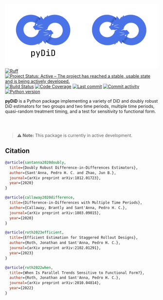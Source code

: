 <img src="docs/source/_static/pydid-light.png#gh-light-mode-only" width="250" align="left" alt="pyDiD logo"></img>
<img src="docs/source/_static/pydid-dark.png#gh-dark-mode-only" width="250" align="left" alt="pyDiD logo"></img>

[![Ruff](https://img.shields.io/endpoint?url=https://raw.githubusercontent.com/astral-sh/ruff/main/assets/badge/v2.json)](https://github.com/astral-sh/ruff)
[![Project Status: Active – The project has reached a stable, usable state and is being actively developed.](https://www.repostatus.org/badges/latest/active.svg)](https://www.repostatus.org/#active)
[![Build Status](https://github.com/jordandeklerk/DR-synthdid/actions/workflows/test.yml/badge.svg)](https://github.com/jordandeklerk/DR-synthdid/actions/workflows/test.yml)
[![Code Coverage](https://codecov.io/gh/jordandeklerk/DR-synthdid/branch/main/graph/badge.svg)](https://codecov.io/gh/jordandeklerk/DR-synthdid)
[![Last commit](https://img.shields.io/github/last-commit/jordandeklerk/DR-synthdid)](https://github.com/jordandeklerk/DR-synthdid/graphs/commit-activity)
[![Commit activity](https://img.shields.io/github/commit-activity/m/jordandeklerk/DR-synthdid)](https://github.com/jordandeklerk/DR-synthdid/graphs/commit-activity)
[![Python version](https://img.shields.io/badge/3.10%20%7C%203.11%20%7C%203.12%20%7C%203.13-blue?logo=python&logoColor=white)](https://www.python.org/)

__pyDiD__ is a Python package implementing a variety of DiD and doubly robust DiD estimators for two groups and two time periods, multiple time periods, quasi-random treatment timing, and a test for sensitivity to functional form.

<br><br>

> **⚠️ Note:**
> This package is currently in active development.

## Citation

```bibtex
@article{santanna2020doubly,
  title={Doubly Robust Difference-in-Differences Estimators},
  author={Sant'Anna, Pedro H. C. and Zhao, Jun B.},
  journal={arXiv preprint arXiv:1812.01723},
  year={2020}
}
```

```bibtex
@article{callaway2020difference,
  title={Difference-in-Differences with Multiple Time Periods},
  author={Callaway, Brantly and Sant'Anna, Pedro H. C.},
  journal={arXiv preprint arXiv:1803.09015},
  year={2020}
}
```

```bibtex
@article{roth2023efficient,
  title={Efficient Estimation for Staggered Rollout Designs},
  author={Roth, Jonathan and Sant'Anna, Pedro H. C.},
  journal={arXiv preprint arXiv:2102.01291},
  year={2023}
}
```

```bibtex
@article{roth2022when,
  title={When Is Parallel Trends Sensitive to Functional Form?},
  author={Roth, Jonathan and Sant'Anna, Pedro H. C.},
  journal={arXiv preprint arXiv:2010.04814},
  year={2022}
}
```
